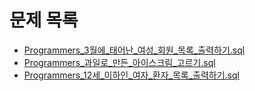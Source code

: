 # 문제 목록

- [Programmers_3월에_태어난_여성_회원_목록_출력하기.sql](./Programmers_3월에_태어난_여성_회원_목록_출력하기.sql)
- [Programmers_과일로_만든_아이스크림_고르기.sql](./Programmers_과일로_만든_아이스크림_고르기.sql)
- [Programmers_12세_이하인_여자_환자_목록_출력하기.sql](./Programmers_12세_이하인_여자_환자_목록_출력하기.sql)
